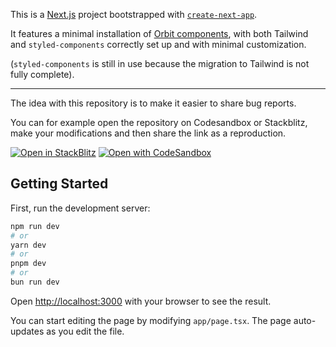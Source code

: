 This is a [Next.js](https://nextjs.org/) project bootstrapped with [`create-next-app`](https://github.com/vercel/next.js/tree/canary/packages/create-next-app).

It features a minimal installation of [Orbit components]("https://github.com/kiwicom/orbit"), with both Tailwind and `styled-components` correctly set up and with minimal customization.

(`styled-components` is still in use because the migration to Tailwind is not fully complete).

---

The idea with this repository is to make it easier to share bug reports.

You can for example open the repository on Codesandbox or Stackblitz, make your modifications and then share the link as a reproduction.

[![Open in StackBlitz](https://developer.stackblitz.com/img/open_in_stackblitz.svg)](https://stackblitz.com/github/kiwicom/orbit-tailwind-nextjs)
[![Open with CodeSandbox](https://assets.codesandbox.io/github/button-edit-lime.svg)](https://codesandbox.io/s/github/kiwicom/orbit-tailwind-nextjs)

## Getting Started

First, run the development server:

```bash
npm run dev
# or
yarn dev
# or
pnpm dev
# or
bun run dev
```

Open [http://localhost:3000](http://localhost:3000) with your browser to see the result.

You can start editing the page by modifying `app/page.tsx`. The page auto-updates as you edit the file.

